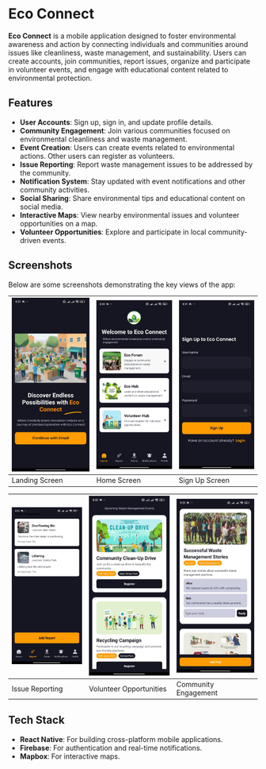 # Eco Connect

**Eco Connect** is a mobile application designed to foster environmental awareness and action by connecting individuals and communities around issues like cleanliness, waste management, and sustainability. Users can create accounts, join communities, report issues, organize and participate in volunteer events, and engage with educational content related to environmental protection.

## Features

- **User Accounts**: Sign up, sign in, and update profile details.
- **Community Engagement**: Join various communities focused on environmental cleanliness and waste management.
- **Event Creation**: Users can create events related to environmental actions. Other users can register as volunteers.
- **Issue Reporting**: Report waste management issues to be addressed by the community.
- **Notification System**: Stay updated with event notifications and other community activities.
- **Social Sharing**: Share environmental tips and educational content on social media.
- **Interactive Maps**: View nearby environmental issues and volunteer opportunities on a map.
- **Volunteer Opportunities**: Explore and participate in local community-driven events.

## Screenshots

Below are some screenshots demonstrating the key views of the app:

| ![Landing](overview/Landing.jpg) | ![Home](overview/Home.jpg) | ![Sign Up](overview/SIgn%20Up.jpg) |
| -------------------------------- | -------------------------- | ---------------------------------- |
| Landing Screen                   | Home Screen                | Sign Up Screen                     |

| ![Issue Reporting](overview/3.3.1%20Issue%20Reporting.jpg) | ![Volunteer Opportunities](overview/3.3.6%20Volunteer%20Opportunities.jpg) | ![Community Engagement](overview/3.3.3%20Community%20Engagement.jpg) |
| ---------------------------------------------------------- | -------------------------------------------------------------------------- | -------------------------------------------------------------------- |
| Issue Reporting                                            | Volunteer Opportunities                                                    | Community Engagement                                                 |

## Tech Stack

- **React Native**: For building cross-platform mobile applications.
- **Firebase**: For authentication and real-time notifications.
- **Mapbox**: For interactive maps.

